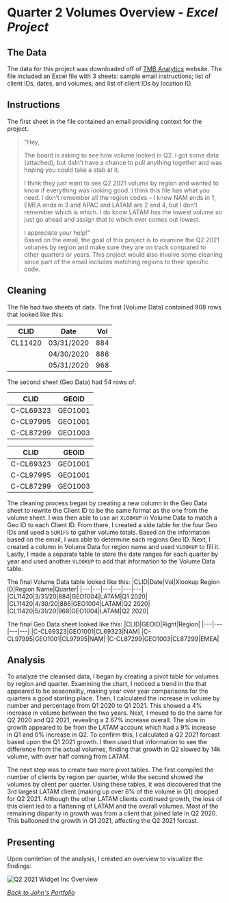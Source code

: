 # Quarter 2 Volumes Overview - *Excel Project*
## The Data
The data for this project was downloaded off of [TMB Analytics](https://www.tmbanalytics.com/excel-for-analytics) website. The file included an Excel file with 3 sheets: sample email instructions; list of client IDs, dates, and volumes; and list of client IDs by location ID.

## Instructions
The first sheet in the file contained an email providing context for the project.
> "Hey,
> 
> The board is asking to see how volume looked in Q2. I got some data (attached), but didn’t have a chance to pull anything together and was hoping you could take a stab at it.
> 
> I think they just want to see Q2 2021 volume by region and wanted to know if everything was looking good. I think this file has what you need. I don’t remember all the region codes – I know NAM ends in 1, EMEA ends in 3 and APAC and LATAM are 2 and 4, but I don’t remember which is which. I do know LATAM has the lowest volume so just go ahead and assign that to which ever comes out lowest.
> 
> I appreciate your help!"				
Based on the email, the goal of this project is to examine the Q2 2021 volumes by region and make sure they are on track compared to other quarters or years.  This project would also involve some cleaning since part of the email includes matching regions to their specific code. 

## Cleaning
The file had two sheets of data.  The first (Volume Data) contained 908 rows that looked like this:  

|CLID|Date|Vol|
| --- | --- | --- |
|CL11420|03/31/2020|884|
||04/30/2020|886|
||05/31/2020|968|

The second sheet (Geo Data) had 54 rows of:  

<table>
<thead>
<tr>
  <th>CLID</th>
  <th>GEOID</th>
</tr>
</thead>
<tbody>
<tr>
  <td>C-CL69323</td>
  <td>GEO1001</td>
</tr>
<tr>
  <td>C-CL97995</td>
  <td>GEO1001</td>
</tr>
<tr>
  <td>C-CL87299</td>
  <td>GEO1003</td>
</tr>
</tbody>
</table>


|CLID|GEOID|  
|---|---|  
|C-CL69323|GEO1001|  
|C-CL97995|GEO1001|  
|C-CL87299|GEO1003|

The cleaning process began by creating a new column in the Geo Data sheet to rewrite the Client ID to be the same format as the one from the volume sheet.  I was then able to use an `XLOOKUP` in Volume Data to match a Geo ID to each Client ID.  From there, I created a side table for the four Geo IDs and used a `SUMIFS` to gather volume totals.  Based on the information based on the email, I was able to determine each regions Geo ID.  Next, I created a column in Volume Data for region name and used `VLOOKUP` to fill it.  Lastly, I made a separate table to store the date ranges for each quarter by year and used another `VLOOKUP` to add that information to the Volume Data table.

The final Volume Data table looked like this:
|CLID|Date|Vol|Xlookup Region ID|Region Name|Quarter|
|---|---|---|---|---|---|
|CL11420|3/31/20|884|GEO1004|LATAM|Q1 2020|
|CL11420|4/30/20|886|GEO1004|LATAM|Q2 2020|
|CL11420|5/31/20|968|GEO1004|LATAM|Q2 2020|


The final Geo Data sheet looked like this:
|CLID|GEOID|Right|Region|
|---|---|---|---|
|C-CL69323|GEO1001|CL69323|NAM|
|C-CL97995|GEO1001|CL97995|NAM|
|C-CL87299|GEO1003|CL87299|EMEA|

## Analysis
To analyze the cleansed data, I began by creating a pivot table for volumes by region and quarter.  Examining the chart, I noticed a trend in the that appeared to be seasonality, making year over year comparisons for the quarters a good starting place.  Then, I calculated the increase in volume by number and percentage from Q1 2020 to Q1 2021.  This showed a 4% increase in volume between the two years.  Next, I moved to do the same for Q2 2020 and Q2 2021, revealing a 2.67% increase overall.  The slow in growth appeared to be from the LATAM account which had a 9% increase in Q1 and 0% increase in Q2.  To confirm this, I calculated a Q2 2021 forcast based upon the Q1 2021 growth.  I then used that information to see the difference from the actual volumes, finding that growth in Q2 slowed by 14k volume, with over half coming from LATAM.  

The next step was to create two more pivot tables.  The first compiled the number of clients by region per quarter, while the second showed the volumes by client per quarter.  Using these tables, it was discovered that the 3rd largest LATAM client (making up over 6% of the volume in Q1) dropped for Q2 2021.  Although the other LATAM clients continued growth, the loss of this client led to a flattening of LATAM and the overall volumes.  Most of the remaining disparity in growth was from a client that joined late in Q2 2020. This ballooned the growth in Q1 2021, affecting the Q2 2021 forcast.  

## Presenting
Upon comletion of the analysis, I created an overview to visualize the findings:

![Q2 2021 Widget Inc Overview](https://github.com/jokrzesik/Quarter_2_Volumes/assets/140576378/bb0049bd-76c0-4f62-b9de-6dac148b0069)

*[Back to John's Portfolio](https://jokrzesik.github.io/John_Okrzesik/)*

